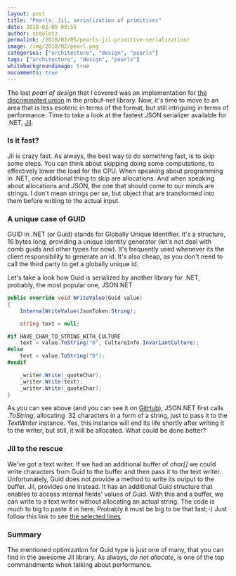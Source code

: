 ```yaml
---
layout: post
title: "Pearls: Jil, serialization of primitives"
date: 2018-02-05 09:55
author: scooletz
permalink: /2018/02/05/pearls-jil-primitive-serialization/
image: /img/2018/02/pearl.png
categories: ["architecture", "design", "pearls"]
tags: ["architecture", "design", "pearls"]
whitebackgroundimage: true
nocomments: true
---
```


The last *pearl* *of design* that I covered was an implementation for [the discriminated union](http://blog.scooletz.com/2018/01/25/pearls-the-protobufs-discriminated-union/) in the probuf-net library. Now, it's time to move to an area that is less esoteric in terms of the format, but still intriguing in terms of performance. Time to take a look at the fastest JSON serializer available for .NET, [Jil](https://github.com/kevin-montrose/Jil).

### Is it fast?

Jil is crazy fast. As always, the best way to do something fast, is to skip some steps. You can think about skipping doing some computations, to effectively lower the load for the CPU. When speaking about programming in .NET, one additional thing to skip are allocations. And when speaking about allocations and JSON, the one that should come to our minds are strings. I don't mean strings per se, but object that are transformed into them before writing to the actual input.

### A unique case of GUID

GUID in .NET (or Guid) stands for Globally Unique Identifier. It's a structure, 16 bytes long, providing a unique identity generator (let's not deal with comb guids and other types for now). It's frequently used whenever its the client responsibility to generate an id. It's also cheap, as you don't need to call the third party to get a globally unique id.

Let's take a look how Guid is serialized by another library for .NET, probably, the most popular one, JSON.NET

```csharp
public override void WriteValue(Guid value)
{
    InternalWriteValue(JsonToken.String);

    string text = null;

#if HAVE_CHAR_TO_STRING_WITH_CULTURE
    text = value.ToString("D", CultureInfo.InvariantCulture);
#else
    text = value.ToString("D");
#endif

    _writer.Write(_quoteChar);
    _writer.Write(text);
    _writer.Write(_quoteChar);
}
```

As you can see above (and you can see it on [GitHub](https://github.com/JamesNK/Newtonsoft.Json/blob/master/Src/Newtonsoft.Json/JsonTextWriter.cs#L719-L734)), JSON.NET first calls *.ToString*, allocating  32 characters in a form of a string, just to pass it to the *TextWriter* instance. Yes, this instance will end its life shortly after writing it to the writer, but still, it will be allocated. What could be done better?

### Jil to the rescue

We've got a text writer. If we had an additional buffer of *char[]* we could write characters from Guid to the buffer and then pass it to the text writer. Unfortunately, Guid does not provide a method to write its output to the buffer. Jil, provides one instead. It has an additional Guid structure that enables to access internal fields' values of Guid. With this and a buffer, we can write to a text writer without allocating an actual string. The code is much to big to paste it in here. Probably it must be big to be that fast;-) Just follow this link to see [the selected lines](https://github.com/kevin-montrose/Jil/blob/0631e89ca667bccea353f1e7394663bedf91d9f8/Jil/Serialize/Methods.cs#L48-L220).

### Summary

The mentioned optimization for Guid type is just one of many, that you can find in the awesome Jil library. As always, *do not allocate*, is one of the top commandments when talking about performance.
